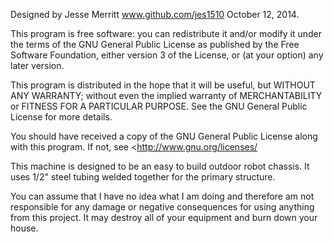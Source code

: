Designed by Jesse Merritt www.github.com/jes1510 October 12, 2014.

This program is free software: you can redistribute it and/or modify it under the terms of the GNU General Public License as published by the Free Software Foundation, either version 3 of the License, or (at your option) any later version.

This program is distributed in the hope that it will be useful, but WITHOUT ANY WARRANTY; without even the implied warranty of MERCHANTABILITY or FITNESS FOR A PARTICULAR PURPOSE. See the GNU General Public License for more details.

You should have received a copy of the GNU General Public License along with this program. If not, see <http://www.gnu.org/licenses/

This machine is designed to be an easy to build outdoor robot chassis.  It uses 1/2" steel tubing welded together for the primary structure.

You can assume that I have no idea what I am doing and therefore am not responsible for any damage or negative consequences for using anything from this project. It may destroy all of your equipment and burn down your house.